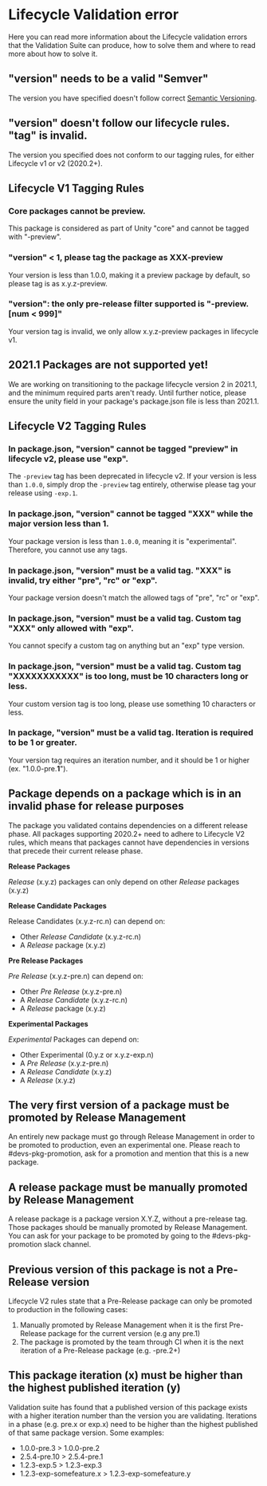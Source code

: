 # Lifecycle Validation error

Here you can read more information about the Lifecycle validation errors that the Validation Suite can produce, how to solve them and where to read more about how to solve it.

## "version" needs to be a valid "Semver"

The version you have specified doesn't follow correct [Semantic Versioning](http://semver.org/spec/v2.0.0.html).

## "version" doesn't follow our lifecycle rules. "tag" is invalid.

The version you specified does not conform to our tagging rules, for either Lifecycle v1 or v2 (2020.2+).

## Lifecycle V1 Tagging Rules

### Core packages cannot be preview.

This package is considered as part of Unity "core" and cannot be tagged with "-preview".

### "version" < 1, please tag the package as XXX-preview

Your version is less than 1.0.0, making it a preview package by default, so please tag is as x.y.z-preview.

### "version": the only pre-release filter supported is "-preview.[num < 999]"

Your version tag is invalid, we only allow x.y.z-preview packages in lifecycle v1.

## 2021.1 Packages are not supported yet!

We are working on transitioning to the package lifecycle version 2 in 2021.1, and the minimum required parts aren't ready.  Until further notice, please ensure the unity field in your package's package.json file is less than 2021.1.

## Lifecycle V2 Tagging Rules

### In package.json, "version" cannot be tagged "preview" in lifecycle v2, please use "exp".

The `-preview` tag has been deprecated in lifecycle v2. If your version is less than `1.0.0`, simply drop the `-preview` tag entirely, otherwise please tag your release using `-exp.1`.

### In package.json, "version" cannot be tagged "XXX" while the major version less than 1.

Your package version is less than `1.0.0`, meaning it is "experimental". Therefore, you cannot use any tags.

### In package.json, "version" must be a valid tag. "XXX" is invalid, try either "pre", "rc" or "exp".

Your package version doesn't match the allowed tags of "pre", "rc" or "exp".

### In package.json, "version" must be a valid tag. Custom tag "XXX" only allowed with \"exp\".

You cannot specify a custom tag on anything but an "exp" type version.

### In package.json, "version" must be a valid tag. Custom tag "XXXXXXXXXXX" is too long, must be 10 characters long or less.

Your custom version tag is too long, please use something 10 characters or less.

### In package, "version" must be a valid tag. Iteration is required to be 1 or greater.

Your version tag requires an iteration number, and it should be 1 or higher (ex. "1.0.0-pre.**1**").

## Package depends on a package which is in an invalid phase for release purposes
The package you validated contains dependencies on a different release phase. All packages supporting 2020.2+ need to adhere to Lifecycle V2 rules, which means that packages cannot have dependencies in versions that precede their current release phase.

**Release Packages**

*Release* (x.y.z) packages can only depend on other *Release* packages (x.y.z)

**Release Candidate Packages**

Release Candidates (x.y.z-rc.n) can depend on:
* Other *Release Candidate* (x.y.z-rc.n)
* A *Release* package (x.y.z)

**Pre Release Packages**

*Pre Release* (x.y.z-pre.n) can depend on:
* Other *Pre Release* (x.y.z-pre.n)
* A *Release Candidate* (x.y.z-rc.n)
* A *Release* package (x.y.z)

**Experimental Packages**

*Experimental* Packages can depend on:
* Other Experimental (0.y.z or x.y.z-exp.n)
* A *Pre Release* (x.y.z-pre.n)
* A *Release Candidate* (x.y.z)
* A *Release* (x.y.z)


## The very first version of a package must be promoted by Release Management

An entirely new package must go through Release Management in order to be promoted to production, even an experimental one. Please reach to #devs-pkg-promotion, ask for a promotion and mention that this is a new package.

## A release package must be manually promoted by Release Management

A release package is a package version X.Y.Z, without a pre-release tag.
Those packages should be manually promoted by Release Management.
You can ask for your package to be promoted by going to the #devs-pkg-promotion slack channel.

## Previous version of this package is not a Pre-Release version

Lifecycle V2 rules state that a Pre-Release package can only be promoted to production in the following cases:

1. Manually promoted by Release Management when it is the first Pre-Release package for the current version (e.g any pre.1)
1. The package is promoted by the team through CI when it is the next iteration of a Pre-Release package (e.g. -pre.2+)

## This package iteration (x) must be higher than the highest published iteration (y)

Validation suite has found that a published version of this package exists with a higher iteration number than the version you are validating. Iterations in a phase (e.g. pre.x or exp.x) need to be higher than the highest published of that same package version. Some examples:
* 1.0.0-pre.3 > 1.0.0-pre.2
* 2.5.4-pre.10 > 2.5.4-pre.1
* 1.2.3-exp.5 > 1.2.3-exp.3
* 1.2.3-exp-somefeature.x > 1.2.3-exp-somefeature.y
